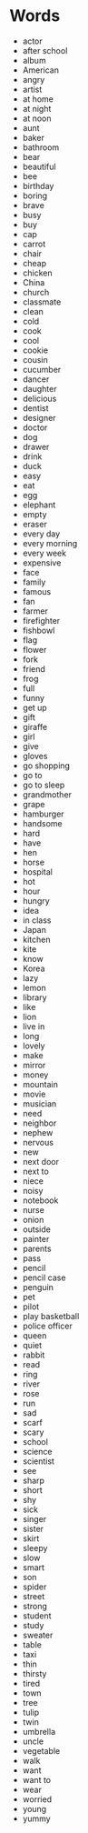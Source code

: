 # Words
* actor
* after school
* album
* American
* angry
* artist
* at home
* at night
* at noon
* aunt
* baker
* bathroom
* bear
* beautiful
* bee
* birthday
* boring
* brave
* busy
* buy
* cap
* carrot
* chair
* cheap
* chicken
* China
* church
* classmate
* clean
* cold
* cook
* cool
* cookie
* cousin
* cucumber
* dancer
* daughter
* delicious
* dentist
* designer
* doctor
* dog
* drawer
* drink
* duck
* easy
* eat
* egg
* elephant
* empty
* eraser
* every day
* every morning
* every week
* expensive
* face
* family
* famous
* fan
* farmer
* firefighter
* fishbowl
* flag
* flower
* fork
* friend
* frog
* full
* funny
* get up
* gift
* giraffe
* girl
* give
* gloves
* go shopping
* go to
* go to sleep
* grandmother
* grape
* hamburger
* handsome
* hard
* have
* hen
* horse
* hospital
* hot
* hour
* hungry
* idea
* in class
* Japan
* kitchen
* kite
* know
* Korea
* lazy
* lemon
* library
* like
* lion
* live in
* long
* lovely
* make
* mirror
* money
* mountain
* movie
* musician
* need
* neighbor
* nephew
* nervous
* new
* next door
* next to
* niece
* noisy
* notebook
* nurse
* onion
* outside
* painter
* parents
* pass
* pencil
* pencil case
* penguin
* pet
* pilot
* play basketball
* police officer
* queen
* quiet
* rabbit
* read
* ring
* river
* rose
* run
* sad
* scarf
* scary
* school
* science
* scientist
* see
* sharp
* short
* shy
* sick
* singer
* sister
* skirt
* sleepy
* slow
* smart
* son
* spider
* street
* strong
* student
* study
* sweater
* table
* taxi
* thin
* thirsty
* tired
* town
* tree
* tulip
* twin
* umbrella
* uncle
* vegetable
* walk
* want
* want to
* wear
* worried
* young
* yummy
